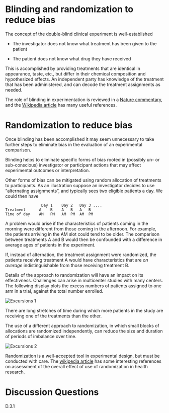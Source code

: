 # Blinding and randomization to reduce bias

The concept of the double-blind clinical experiment is well-established

-   The investigator does not know what treatment has been given to the
    patient

-   The patient does not know what drug they have received

This is accomplished by providing treatments that are identical in
appearance, taste, etc., but differ in their chemical composition and
hypothesized effects. An independent party has knowledge of the
treatment that has been administered, and can decode the treatment
assignments as needed.

The role of blinding in experimentation is reviewed in a [Nature
commentary](https://www.nature.com/articles/526187a), and the [Wikipedia
article](https://en.wikipedia.org/wiki/Blinded_experiment) has many
useful references.

# Randomization to reduce bias

Once blinding has been accomplished it may seem unnecessary to take
further steps to eliminate bias in the evaluation of an experimental
comparison.

Blinding helps to eliminate specific forms of bias rooted in (possibly
un- or sub-conscious) investigator or participant actions that may
affect experimental outcomes or interpretation.

Other forms of bias can be mitigated using random allocation of
treatments to participants. As an illustration suppose an investigator
decides to use “alternating assignments”, and typically sees two
eligible patients a day. We could then have

                    Day 1    Day 2   Day 3 ....
    Treatment      A    B    A   B   A   B
    Time of day    AM   PM   AM  PM  AM  PM

A problem would arise if the characteristics of patients coming in the
morning were different from those coming in the afternoon. For example,
the patients arriving in the AM slot could tend to be older. The
comparison between treatments A and B would then be confounded with a
difference in average ages of patients in the experiment.

If, instead of alternation, the treatment assignment were randomized,
the patients receiving treatment A would have characteristics that are
*on average* indistinguishable from those receiving treatment B.

Details of the approach to randomization will have an impact on its
effectivness. Challenges can arise in multicenter studies with many
centers. The following display plots the excess numbers of patients
assigned to one arm in a trial, against the total number enrolled.

![Excursions 1](images/loose.jpg)

There are long stretches of time during which more patients in the study
are receiving one of the treatments than the other.

The use of a different approach to randomization, in which small blocks
of allocations are randomized independently, can reduce the size and
duration of periods of imbalance over time.

![Excursions 2](images/tight.jpg)

Randomization is a well-accepted tool in experimental design, but must
be conducted with care. The [wikipedia
article](https://en.wikipedia.org/wiki/Randomized_experiment) has some
interesting references on assessment of the overall effect of use of
randomization in health research.

# Discussion Questions

D.3.1
